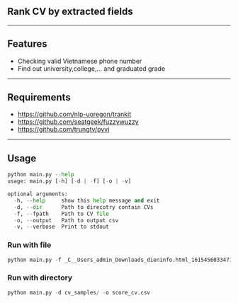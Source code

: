 ## Rank CV by extracted fields

---

## Features

- Checking valid Vietnamese phone number
- Find out university,college,... and graduated grade

---

## Requirements

- https://github.com/nlp-uoregon/trankit
- https://github.com/seatgeek/fuzzywuzzy
- https://github.com/trungtv/pyvi
---
## Usage

```python
python main.py --help
usage: main.py [-h] [-d | -f] [-o | -v]

optional arguments:
  -h, --help     show this help message and exit
  -d, --dir      Path to direcotry contain CVs
  -f, --fpath    Path to CV file
  -o, --output   Path to output csv
  -v, --verbose  Print to stdout
```

### Run with file

```python
python main.py -f _C__Users_admin_Downloads_dieninfo.html_1615456033471.txt -o score_cv.csv
```

### Run with directory

```python
python main.py -d cv_samples/ -o score_cv.csv 
```

